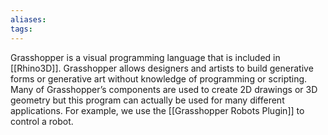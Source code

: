 ```yaml
---
aliases: 
tags: 
---
```


Grasshopper is a visual programming language that is included in [[Rhino3D]]. Grasshopper allows designers and artists to build generative forms or generative art without knowledge of programming or scripting. Many of Grasshopper’s components are used to create 2D drawings or 3D geometry but this program can actually be used for many different applications. For example, we use the [[Grasshopper Robots Plugin]] to control a robot.
